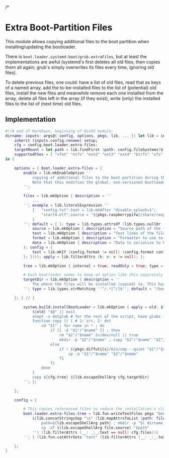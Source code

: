 /*

# Extra Boot-Partition Files

This module allows copying additional files to the boot partition when installing/updating the bootloader.

There is `boot.loader.systemd-boot/grub.extraFiles`, but at least the implementations are awful (systemd's first deletes all old files, then copies them all again; grub's simply overwrites its files every time, ignoring old files).

To delete previous files, one could: have a list of old files, read that as keys of a named array, add the to-be-installed files to the list of (potential) old files, install the new files and meanwhile remove each one installed from the array, delete all files left in the array (if they exist), write (only) the installed files to the list of (next time) old files.

## Implementation

```nix
#*/# end of MarkDown, beginning of NixOS module:
dirname: inputs: args@{ config, options, pkgs, lib, ... }: let lib = inputs.self.lib.__internal__; in let
    inherit (inputs.config.rename) setup;
    cfg = config.boot.loader.extra-files;
    targetMount = let path = lib.findFirst (path: config.fileSystems?${path}) "/" (lib.fun.parentPaths cfg.targetDir); in config.fileSystems.${path};
    supportedFSes = [ "vfat" "ntfs" "ext2" "ext3" "ext4" "btrfs" "xfs" "ufs" ]; fsSupported = fs: builtins.elem fs supportedFSes;
in {

    options = { boot.loader.extra-files = {
        enable = lib.mkEnableOption ''
            copying of additional files to the boot partition during the system's installation and activation.
            Note that this modifies the global, non-versioned bootloader state based on the last generation(s) installed / switched to, and that it only ensures the files existence, possibly overwriting previous files, but does not delete files (left by previous generations or configurations)
        '';

        files = lib.mkOption { description = ''
            ...
        ''; example = lib.literalExpression ''
            {   "config.txt".text = lib.mkAfter "disable_splash=1";
                "start4.elf".source = "${pkgs.raspberrypifw}/share/raspberrypi/boot/start4.elf";
            }
        ''; default = { }; type = lib.types.attrsOf (lib.types.nullOr (lib.types.submodule ({ name, config, ... }: { options = {
            source = lib.mkOption { description = "Source path of the file."; type = lib.types.path; };
            text = lib.mkOption { description = "Text lines of the file."; default = null; type = lib.types.nullOr lib.types.lines; };
            format = lib.mkOption { description = "Formatter to use to transform `.data` into `.text` lines (if `!= null`)."; default = null; type = lib.types.nullOr (lib.types.functionTo lib.types.str); };
            data = lib.mkOption { description = "Data to serialize to become the files `.text`. A `.format`ter must be set for the file for this to become applicable, and the data assigned must conform to the particular formatters input requirements."; type = (pkgs.formats.json { }).type; };
        }; config = {
            text = lib.mkIf (config.format != null) (config.format config.data);
        }; }))); apply = lib.filterAttrs (k: v: v != null); };

        tree = lib.mkOption { internal = true; readOnly = true; type = lib.types.package; };

        # Each bootloader seems to keep an option like this separately ...
        targetDir = lib.mkOption { description = ''
            The where the files will be installed (copied) to. This has to be mounted when `nixos-rebuild boot/switch` gets called.
        ''; type = lib.types.strMatching ''^/.*[^/]$''; default = "/boot"; };

    }; } // {

        system.build.installBootLoader = lib.mkOption { apply = old: if !cfg.enable then old else pkgs.writeShellScript "${old.name or "install-bootloader"}-extra-files" ''
            ${old} "$@" || exit
            shopt -s dotglob # for the rest of the script, have globs (*) also match hidden files
            function copy () { # 1: src, 2: dst
                cd "$1" ; for name in * ; do
                    if [[ -d "$1"/"$name" ]] ; then
                        rm "$2"/"$name" 2>/dev/null || true
                        mkdir -p "$2"/"$name" ; copy "$1"/"$name" "$2"/"$name"
                    else
                        if ! ${pkgs.diffutils}/bin/cmp --quiet "$1"/"$name" "$2"/"$name" ; then
                            cp -a "$1"/"$name" "$2"/"$name"
                        fi
                    fi
                done
            }
            copy ${cfg.tree} ${lib.escapeShellArg cfg.targetDir}
        ''; };

    };

    config = {

        # This copies referenced files to reduce the installation's closure size.
        boot.loader.extra-files.tree = lib.fun.writeTextFiles pkgs "boot-files" { checkPhase = ''
            ${lib.concatStringsSep "\n" (lib.mapAttrsToList (path: file: ''
                path=${lib.escapeShellArg path} ; mkdir -p "$( dirname "$path" )"
                cp -aT ${lib.escapeShellArg file.source} "$path"
            '') (lib.filterAttrs (__: _:_.text == null) cfg.files))}
        ''; } (lib.fun.catAttrSets "text" (lib.filterAttrs (__: _:_.text != null) cfg.files));

    };
}
